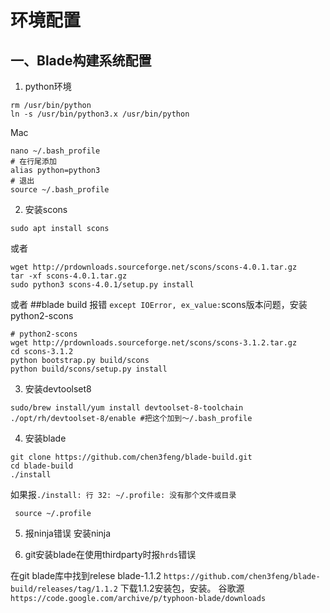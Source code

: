 # 环境配置
## 一、Blade构建系统配置
1. python环境
```
rm /usr/bin/python
ln -s /usr/bin/python3.x /usr/bin/python
```
Mac
```
nano ~/.bash_profile
# 在行尾添加
alias python=python3
# 退出
source ~/.bash_profile
```
2. 安装scons
```
sudo apt install scons
```
或者
```
wget http://prdownloads.sourceforge.net/scons/scons-4.0.1.tar.gz
tar -xf scons-4.0.1.tar.gz
sudo python3 scons-4.0.1/setup.py install
```
或者
##blade build 报错 `except IOError, ex_value:`scons版本问题，安装python2-scons
```
# python2-scons
wget http://prdownloads.sourceforge.net/scons/scons-3.1.2.tar.gz
cd scons-3.1.2
python bootstrap.py build/scons
python build/scons/setup.py install

```
3. 安装devtoolset8
```
sudo/brew install/yum install devtoolset-8-toolchain
./opt/rh/devtoolset-8/enable #把这个加到～/.bash_profile
```
4. 安装blade
```
git clone https://github.com/chen3feng/blade-build.git
cd blade-build
./install
```
如果报``./install: 行 32: ~/.profile: 没有那个文件或目录``

```
 source ~/.profile
```
5. 报ninja错误
安装ninja

6. git安装blade在使用thirdparty时报``hrds``错误

在git blade库中找到relese blade-1.1.2
``https://github.com/chen3feng/blade-build/releases/tag/1.1.2``
下载1.1.2安装包，安装。
谷歌源
``https://code.google.com/archive/p/typhoon-blade/downloads``
